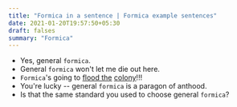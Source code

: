 ```yaml
---
title: "Formica in a sentence | Formica example sentences"
date: 2021-01-20T19:57:50+05:30
draft: falses
summary: "Formica"
---
```

- Yes, general `formica`.
- General `formica` won't let me die out here.
- `Formica`'s going to <u>flood the</u> <u>colony</u>!!!
- You're lucky -- general `formica` is a paragon of anthood.
- Is that the same standard you used to choose general `formica`?
                 
